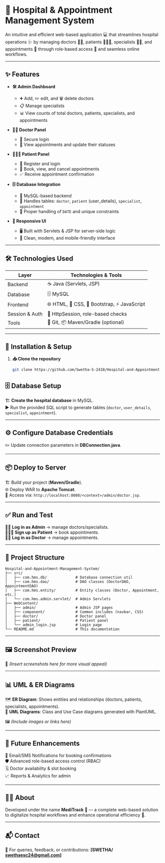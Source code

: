 # 🏥 Hospital & Appointment Management System  

An intuitive and efficient web-based application 💻 that streamlines hospital operations 🩺 by managing doctors 👨‍⚕️, patients 🧑‍🤝‍🧑, specialists 👩‍⚕️, and appointments 📅 through role-based access 🔐 and seamless online workflows.  

---

## ✨ Features

- **🛠️ Admin Dashboard**  
  - ➕ Add, ✏️ edit, and 🗑️ delete doctors  
  - 📋 Manage specialists  
  - 📊 View counts of total doctors, patients, specialists, and appointments  

- **👨‍⚕️ Doctor Panel**  
  - 🔐 Secure login  
  - 📅 View appointments and update their statuses  

- **🧑‍🤝‍🧑 Patient Panel**  
  - 📝 Register and login  
  - 📅 Book, view, and cancel appointments  
  - ✅ Receive appointment confirmation  

- **🗄️ Database Integration**  
  - 💾 MySQL-based backend  
  - 📌 Handles tables: `doctor`, `patient` (user_details), `specialist`, `appointment`  
  - 📅 Proper handling of `DATE` and unique constraints  

- **🎨 Responsive UI**  
  - 🖥️ Built with Servlets & JSP for server-side logic  
  - 📱 Clean, modern, and mobile-friendly interface  

---

## 🛠️ Technologies Used

| Layer          | Technologies & Tools           |
|----------------|--------------------------------|
| Backend        | ☕ Java (Servlets, JSP)         |
| Database       | 🗄️ MySQL                        |
| Frontend       | 🌐 HTML, 🎨 CSS, 🎯 Bootstrap, ⚡ JavaScript |
| Session & Auth | 🔐 HttpSession, role-based checks |
| Tools          | 🐙 Git, 📦 Maven/Gradle (optional)   |

---

## 🚀 Installation & Setup

1. **📥 Clone the repository**  
   ```bash
   git clone https://github.com/Swetha-S-2410/Hospital-and-Appointment-Management-System.git

## 🗄️ Database Setup

🏗️ **Create the hospital database** in MySQL.  
▶️ Run the provided SQL script to generate tables (`doctor`, `user_details`, `specialist`, `appointment`).

---

## ⚙️ Configure Database Credentials

✏️ Update connection parameters in **DBConnection.java**.

---

## 📦 Deploy to Server

🏗️ Build your project (**Maven/Gradle**).  
🌐 Deploy WAR to **Apache Tomcat**.  
🔗 Access via: `http://localhost:8080/<context>/admin/doctor.jsp`.

---

## ✅ Run and Test

👨‍💼 **Log in as Admin** → manage doctors/specialists.  
🧑‍🤝‍🧑 **Sign up as Patient** → book appointments.  
👨‍⚕️ **Log in as Doctor** → manage appointments.

---
## 📂 Project Structure

```plaintext
Hospital-and-Appointment-Management-System/
├── src/
│   ├── com.hms.db/             # Database connection util
│   ├── com.hms.dao/            # DAO classes (DoctorDAO, AppointmentDAO)
│   ├── com.hms.entity/         # Entity classes (Doctor, Appointment, etc.)
│   └── com.hms.admin.servlet/  # Admin Servlets
├── WebContent/
│   ├── admin/                  # Admin JSP pages
│   ├── component/              # Common includes (navbar, CSS)
│   ├── doctor/                 # Doctor panel
│   ├── patient/                # Patient panel
│   └── admin_login.jsp         # Login page
└── README.md                   # This documentation
```


---

## 🖼️ Screenshot Preview

📸 *(Insert screenshots here for more visual appeal)*

---

## 📊 UML & ER Diagrams

🗺️ **ER Diagram**: Shows entities and relationships (doctors, patients, specialists, appointments).  
📐 **UML Diagrams**: Class and Use Case diagrams generated with PlantUML.  

🖼️ *(Include images or links here)*

---

## 🔮 Future Enhancements

📧 Email/SMS Notifications for booking confirmations  
🛡️ Advanced role-based access control (RBAC)  
🗓️ Doctor availability & slot booking  
📈 Reports & Analytics for admin  

---

## 👩‍💻 About

Developed under the name **MediTrack** 🏥 — a complete web-based solution to digitalize hospital workflows and enhance operational efficiency 🚀.

---

## 📬 Contact

💌 For queries, feedback, or contributions: **[SWETHA/ swethaesc24@gmail.com]**

